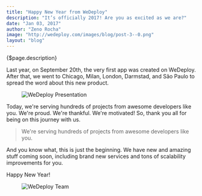 ```yaml
---
title: "Happy New Year from WeDeploy"
description: "It’s officially 2017! Are you as excited as we are?"
date: "Jan 03, 2017"
author: "Zeno Rocha"
image: "http://wedeploy.com/images/blog/post-3--0.png"
layout: "blog"
---
```


<article>

{$page.description}

Last year, on September 20th, the very first app was created on WeDeploy. After that, we went to Chicago, Milan, London, Darmstad, and São Paulo to spread the word about this new product.

<figure>
	<img src="../images/blog/post-3--0.png" alt="WeDeploy Presentation">
</figure>

Today, we're serving hundreds of projects from awesome developers like you. We're proud. We're thankful. We're motivated! So, thank you all for being on this journey with us.

> We're serving hundreds of projects from awesome developers like you.

And you know what, this is just the beginning. We have new and amazing stuff coming soon, including brand new services and tons of scalability improvements for you.

Happy New Year!

<figure>
	<img src="../images/blog/post-3--1.png" alt="WeDeploy Team">
</figure>

</article>
